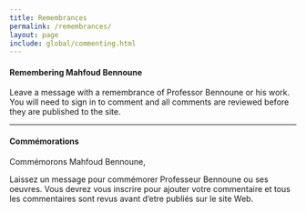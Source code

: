 ```yaml
---
title: Remembrances
permalink: /remembrances/
layout: page
include: global/commenting.html
---
```


#### Remembering Mahfoud Bennoune
Leave a message with a remembrance of Professor Bennoune or his work. You will need to sign in to comment and all comments are reviewed before they are published to the site.

---

#### Commémorations

Commémorons Mahfoud Bennoune,

Laissez un message pour commémorer Professeur Bennoune ou ses oeuvres. Vous devrez vous inscrire pour  ajouter votre commentaire et tous les commentaires sont revus avant d’etre publiés sur le site Web.


